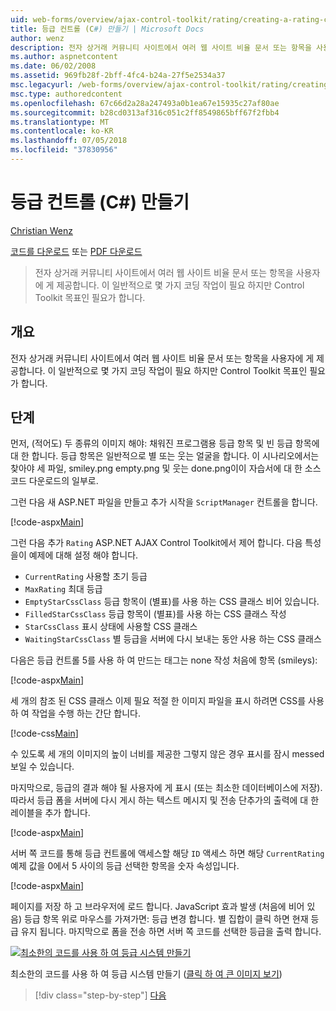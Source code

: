 ```yaml
---
uid: web-forms/overview/ajax-control-toolkit/rating/creating-a-rating-control-cs
title: 등급 컨트롤 (C#) 만들기 | Microsoft Docs
author: wenz
description: 전자 상거래 커뮤니티 사이트에서 여러 웹 사이트 비율 문서 또는 항목을 사용자에 게 제공합니다. 이 일반적으로 몇 가지 코딩 작업이 필요 하지만 사항은 합니다...
ms.author: aspnetcontent
ms.date: 06/02/2008
ms.assetid: 969fb28f-2bff-4fc4-b24a-27f5e2534a37
msc.legacyurl: /web-forms/overview/ajax-control-toolkit/rating/creating-a-rating-control-cs
msc.type: authoredcontent
ms.openlocfilehash: 67c66d2a28a247493a0b1ea67e15935c27af80ae
ms.sourcegitcommit: b28cd0313af316c051c2ff8549865bff67f2fbb4
ms.translationtype: MT
ms.contentlocale: ko-KR
ms.lasthandoff: 07/05/2018
ms.locfileid: "37830956"
---
```

<a name="creating-a-rating-control-c"></a>등급 컨트롤 (C#) 만들기
====================
[Christian Wenz](https://github.com/wenz)

[코드를 다운로드](http://download.microsoft.com/download/9/3/f/93f8daea-bebd-4821-833b-95205389c7d0/rating0.cs.zip) 또는 [PDF 다운로드](http://download.microsoft.com/download/2/d/c/2dc10e34-6983-41d4-9c08-f78f5387d32b/rating0CS.pdf)

> 전자 상거래 커뮤니티 사이트에서 여러 웹 사이트 비율 문서 또는 항목을 사용자에 게 제공합니다. 이 일반적으로 몇 가지 코딩 작업이 필요 하지만 Control Toolkit 목표인 필요가 합니다.


## <a name="overview"></a>개요

전자 상거래 커뮤니티 사이트에서 여러 웹 사이트 비율 문서 또는 항목을 사용자에 게 제공합니다. 이 일반적으로 몇 가지 코딩 작업이 필요 하지만 Control Toolkit 목표인 필요가 합니다.

## <a name="steps"></a>단계

먼저, (적어도) 두 종류의 이미지 해야: 채워진 프로그램용 등급 항목 및 빈 등급 항목에 대 한 합니다. 등급 항목은 일반적으로 별 또는 웃는 얼굴을 합니다. 이 시나리오에서는 찾아야 세 파일, smiley.png empty.png 및 웃는 done.png이이 자습서에 대 한 소스 코드 다운로드의 일부로.

그런 다음 새 ASP.NET 파일을 만들고 추가 시작을 `ScriptManager` 컨트롤을 합니다.

[!code-aspx[Main](creating-a-rating-control-cs/samples/sample1.aspx)]

그런 다음 추가 `Rating` ASP.NET AJAX Control Toolkit에서 제어 합니다. 다음 특성을이 예제에 대해 설정 해야 합니다.

- `CurrentRating` 사용할 초기 등급
- `MaxRating` 최대 등급
- `EmptyStarCssClass` 등급 항목이 (별표)를 사용 하는 CSS 클래스 비어 있습니다.
- `FilledStarCssClass` 등급 항목이 (별표)를 사용 하는 CSS 클래스 작성
- `StarCssClass` 표시 상태에 사용할 CSS 클래스
- `WaitingStarCssClass` 별 등급을 서버에 다시 보내는 동안 사용 하는 CSS 클래스

다음은 등급 컨트롤 5를 사용 하 여 만드는 태그는 none 작성 처음에 항목 (smileys):

[!code-aspx[Main](creating-a-rating-control-cs/samples/sample2.aspx)]

세 개의 참조 된 CSS 클래스 이제 필요 적절 한 이미지 파일을 표시 하려면 CSS를 사용 하 여 작업을 수행 하는 간단 합니다.

[!code-css[Main](creating-a-rating-control-cs/samples/sample3.css)]

수 있도록 세 개의 이미지의 높이 너비를 제공한 그렇지 않은 경우 표시를 잠시 messed 보일 수 있습니다.

마지막으로, 등급의 결과 해야 될 사용자에 게 표시 (또는 최소한 데이터베이스에 저장). 따라서 등급 폼을 서버에 다시 게시 하는 텍스트 메시지 및 전송 단추가의 출력에 대 한 레이블을 추가 합니다.

[!code-aspx[Main](creating-a-rating-control-cs/samples/sample4.aspx)]

서버 쪽 코드를 통해 등급 컨트롤에 액세스할 해당 `ID` 액세스 하면 해당 `CurrentRating` 예제 값을 0에서 5 사이의 등급 선택한 항목을 숫자 속성입니다.

[!code-aspx[Main](creating-a-rating-control-cs/samples/sample5.aspx)]

페이지를 저장 하 고 브라우저에 로드 합니다. JavaScript 효과 발생 (처음에 비어 있음) 등급 항목 위로 마우스를 가져가면: 등급 변경 합니다. 별 집합이 클릭 하면 현재 등급 유지 됩니다. 마지막으로 폼을 전송 하면 서버 쪽 코드를 선택한 등급을 출력 합니다.


[![최소한의 코드를 사용 하 여 등급 시스템 만들기](creating-a-rating-control-cs/_static/image2.png)](creating-a-rating-control-cs/_static/image1.png)

최소한의 코드를 사용 하 여 등급 시스템 만들기 ([클릭 하 여 큰 이미지 보기](creating-a-rating-control-cs/_static/image3.png))

> [!div class="step-by-step"]
> [다음](creating-a-rating-control-vb.md)
